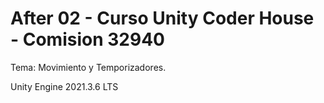 # After 02 - Curso Unity Coder House - Comision 32940

Tema: Movimiento y Temporizadores.

Unity Engine 2021.3.6 LTS


